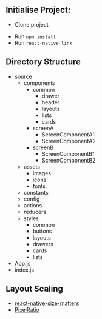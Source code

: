 
**Initialise Project:**    
-
- Clone project
<!-- - Make sure you have eslint globally, run ``npm install eslint eslint-config-airbnb --global`` if you don't have.   -->
- Run ``npm install`` 
- Run ``react-native link`` 

**Directory  Structure**  
-   
- source 
	- components
	    -  common
	        - drawer
            - header
            - layouts
            - lists
            - cards
        - screenA
             - ScreenComponentA1 
             - ScreenComponentA2
        - screenB
             - ScreenComponentB1 
             - ScreenComponentB2
     - assets
		- images
		- icons
		- fonts
	- constants
	- config
	- actions
	- reducers
	- styles
		- common
		- buttons
		- layouts
		- drawers
		- cards
		- lists
- App.js
- index.js

**Layout Scaling**
- 
- [react-native-size-matters](https://github.com/nirsky/react-native-size-matters)
- [PixelRatio](https://facebook.github.io/react-native/docs/pixelratio.html) 





